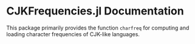 # CJKFrequencies.jl Documentation
This package primarily provides the function `charfreq` for computing and loading character frequencies of CJK-like languages.

```@contents
```
